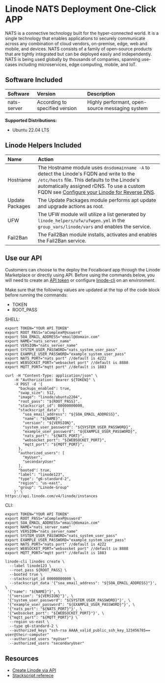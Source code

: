 # Linode NATS Deployment One-Click APP

NATS is a connective technology built for the hyper-connected world. It is a single technology that enables applications to securely communicate across any combination of cloud vendors, on-premise, edge, web and mobile, and devices. NATS consists of a family of open-source products that are tightly integrated but can be deployed easily and independently. NATS is being used globally by thousands of companies, spanning use-cases including microservices, edge computing, mobile, and IoT.

## Software Included

| Software  | Version   | Description   |
| :---      | :----     | :---          |
| nats-server | According to specified version | Highly performant, open-source messaging system |


**Supported Distributions:**

- Ubuntu 22.04 LTS

## Linode Helpers Included

| Name  | Action  |
| :---  | :---    |
| Hostname   | The Hostname module uses `dnsdomainname -A` to detect the Linode's FQDN and write to the `/etc/hosts` file. This defaults to the Linode's automatically assigned rDNS. To use a custom FQDN see [Configure your Linode for Reverse DNS](https://www.linode.com/docs/guides/configure-your-linode-for-reverse-dns/).  |
| Update Packages   | The Update Packages module performs apt update and upgrade actions as root.  |
| UFW   | The UFW module will utilize a list generated by `linode_helpers/ufw/ufwgen.yml` in the `group_vars/linode/vars` and enables the service.  |
| Fail2Ban   | The Fail2Ban module installs, activates and enables the Fail2Ban service.  |

## Use our API

Customers can choose to the deploy the Focalboard app through the Linode Marketplace or directly using API. Before using the commands below, you will need to create an [API token](https://www.linode.com/docs/products/tools/linode-api/get-started/#create-an-api-token) or configure [linode-cli](https://www.linode.com/products/cli/) on an environment.

Make sure that the following values are updated at the top of the code block before running the commands:
- TOKEN
- ROOT_PASS

SHELL:
```
export TOKEN="YOUR API TOKEN"
export ROOT_PASS="aComplexP@ssword"
export SOA_EMAIL_ADDRESS="email@domain.com"
export NAME="nats_server_name"
export VERSION="nats_server_name"
export SYSTEM_USER_PASSWORD="nats_system_user_pass"
export EXAMPLE_USER_PASSWORD="example_system_user_pass"
export NATS_PORT="nats port" //default is 4222
export WEBSOCKET_PORT="websocket port" //default is 8888
export MQTT_PORT="mqtt port" //default is 1883

curl -H "Content-Type: application/json" \
    -H "Authorization: Bearer ${TOKEN}" \
    -X POST -d '{
      "backups_enabled": true,
      "swap_size": 512,
      "image": "linode/ubuntu2204",
      "root_pass": "${ROOT_PASS}",
      "stackscript_id": 00000000000,
      "stackscript_data": {
        "soa_email_address": "${SOA_EMAIL_ADDRESS}",
        "name": "${NAME}",
        "version": "${VERSION}",
        "system_user_password": "${SYSTEM_USER_PASSWORD}",
        "example_user_password": "${EXAMPLE_USER_PASSWORD}",
        "nats_port": "${NATS_PORT}",
        "websocket_port": "${WEBSOCKET_PORT}",
        "mqtt_port": "${MQTT_PORT}",
      },
      "authorized_users": [
        "myUser",
        "secondaryUser"
      ],
      "booted": true,
      "label": "linode123",
      "type": "g6-standard-2",
      "region": "us-east",
      "group": "Linode-Group"
    }' \
https://api.linode.com/v4/linode/instances
```

CLI:
```
export TOKEN="YOUR API TOKEN"
export ROOT_PASS="aComplexP@ssword"
export SOA_EMAIL_ADDRESS="email@domain.com"
export NAME="nats_server_name"
export VERSION="nats_server_name"
export SYSTEM_USER_PASSWORD="nats_system_user_pass"
export EXAMPLE_USER_PASSWORD="example_system_user_pass"
export NATS_PORT="nats port" //default is 4222
export WEBSOCKET_PORT="websocket port" //default is 8888
export MQTT_PORT="mqtt port" //default is 1883

linode-cli linodes create \
  --label linode123 \
  --root_pass ${ROOT_PASS} \
  --booted true \
  --stackscript_id 00000000000 \
  --stackscript_data '{"soa_email_address": "${SOA_EMAIL_ADDRESS}"}', \
 '{"name": "${NAME}"}', \
 '{"version": "${VERSION}"}', \
 '{"system_user_password": "${SYSTEM_USER_PASSWORD}"}', \
 '{"example_user_password": "${EXAMPLE_USER_PASSWORD}"}', \
 '{"nats_port": "${NATS_PORT}"}', \
 '{"websocket_port": "${WEBSOCKET_PORT}"}', \
 '{"mqtt_port": "${MQTT_PORT}"} \ 
  --region us-east \
  --type g6-standard-2 \
  --authorized_keys "ssh-rsa AAAA_valid_public_ssh_key_123456785== user@their-computer"
  --authorized_users "myUser"
  --authorized_users "secondaryUser"
```

## Resources

- [Create Linode via API](https://www.linode.com/docs/api/linode-instances/#linode-create)
- [Stackscript referece](https://www.linode.com/docs/guides/writing-scripts-for-use-with-linode-stackscripts-a-tutorial/#user-defined-fields-udfs)

